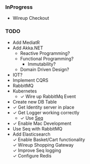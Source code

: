 ### InProgress
- Wireup Checkout

### TODO
- Add MediatR
- Add Akka.NET
    - Reactive Programming?
    - Functional Programming?
        - Immutability?
    - Domain Driven Design?
- IOT?
- Implement CQRS
- RabbitMQ
- Kubernetes
    - ✓ Wire up RabbitMq Event
- Create new DB Table
- ✓ Get Identity server in place
- ✓ Get Logger working correctly
    - ✓ Use [Seq](https://datalust.co/seq)
- ✓ Enable Mac Development
- Use Seq with RabbitMQ
- Add Elasticsearch  
✓ Enable Basket/Cart functionality  
    ✓ Wireup Shopping Gateway  
✓ Improve Seq logging  
✓ Configure Redis  
